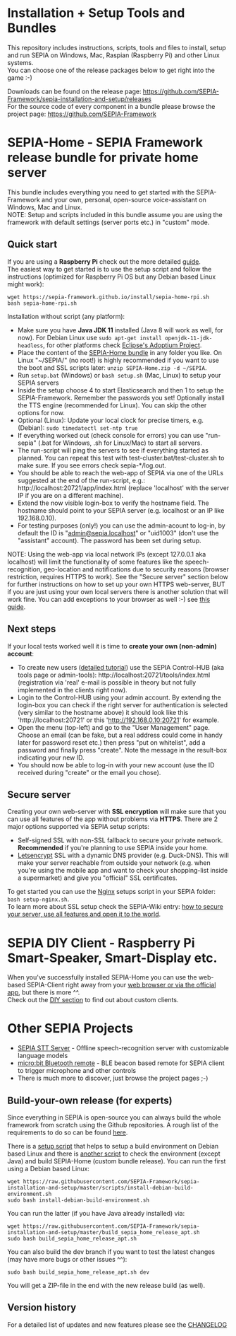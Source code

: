 # Installation + Setup Tools and Bundles

This repository includes instructions, scripts, tools and files to install, setup and run SEPIA on Windows, Mac, Raspian (Raspberry Pi) and other Linux systems.  
You can choose one of the release packages below to get right into the game :-)  

Downloads can be found on the release page: https://github.com/SEPIA-Framework/sepia-installation-and-setup/releases  
For the source code of every component in a bundle please browse the project page: https://github.com/SEPIA-Framework

# SEPIA-Home - SEPIA Framework release bundle for private home server

This bundle includes everything you need to get started with the SEPIA-Framework and your own, personal, open-source voice-assistant on Windows, Mac and Linux.  
NOTE: Setup and scripts included in this bundle assume you are using the framework with default settings (server ports etc.) in "custom" mode.

## Quick start
  
If you are using a **Raspberry Pi** check out the more detailed [guide](https://github.com/SEPIA-Framework/sepia-docs/wiki/Installation).  
The easiest way to get started is to use the setup script and follow the instructions (optimized for Raspberry Pi OS but any Debian based Linux might work):  
```
wget https://sepia-framework.github.io/install/sepia-home-rpi.sh
bash sepia-home-rpi.sh
```
  
Installation without script (any platform):
* Make sure you have **Java JDK 11** installed (Java 8 will work as well, for now). For Debian Linux use `sudo apt-get install openjdk-11-jdk-headless`, for other platforms check [Eclipse's Adoptium Project](https://adoptium.net/index.html?variant=openjdk11).
* Place the content of the [SEPIA-Home bundle](https://github.com/SEPIA-Framework/sepia-installation-and-setup/releases) in any folder you like. On Linux "~/SEPIA/" (no root!) is highly recommended if you want to use the boot and SSL scripts later: `unzip SEPIA-Home.zip -d ~/SEPIA`.
* Run `setup.bat` (Windows) or `bash setup.sh` (Mac, Linux) to setup your SEPIA servers
* Inside the setup choose 4 to start Elasticsearch and then 1 to setup the SEPIA-Framework. Remember the passwords you set! Optionally install the TTS engine (recommended for Linux). You can skip the other options for now.
* Optional (Linux): Update your local clock for precise timers, e.g. (Debian): `sudo timedatectl set-ntp true`
* If everything worked out (check console for errors) you can use "run-sepia" (.bat for Windows, .sh for Linux/Mac) to start all servers.
* The run-script will ping the servers to see if everything started as planned. You can repeat this test with test-cluster.bat/test-cluster.sh to make sure. If you see errors check sepia-*/log.out.
* You should be able to reach the web-app of SEPIA via one of the URLs suggested at the end of the run-script, e.g.: http://localhost:20721/app/index.html (replace 'localhost' with the server IP if you are on a different machine).
* Extend the now visible login-box to verify the hostname field. The hostname should point to your SEPIA server (e.g. localhost or an IP like 192.168.0.10).
* For testing purposes (only!) you can use the admin-acount to log-in, by default the ID is "admin@sepia.localhost" or "uid1003" (don't use the "assistant" account). The password has been set during setup.
  
NOTE: Using the web-app via local network IPs (except 127.0.0.1 aka localhost) will limit the functionality of some features like the speech-recognition, geo-location and notifications due to security reasons (browser restriction, requires HTTPS to work).
See the "Secure server" section below for further instructions on how to set up your own HTTPS web-server, BUT if you are just using your own local servers there is another solution that will work fine. You can add exceptions 
to your browser as well :-) see [this guide](https://github.com/SEPIA-Framework/sepia-docs/wiki/Set-up-web-browser-to-treat-your-local-IP-as-secure-origin).

## Next steps

If your local tests worked well it is time to **create your own (non-admin) account**:

* To create new users ([detailed tutorial](https://github.com/SEPIA-Framework/sepia-docs/wiki/Create-and-Edit-Users)) use the SEPIA Control-HUB (aka tools page or admin-tools): http://localhost:20721/tools/index.html (registration via 'real' e-mail is possible in theory but not fully implemented in the clients right now).
* Login to the Control-HUB using your admin account. By extending the login-box you can check if the right server for authentication is selected (very similar to the hostname above) it should look like this 'http://localhost:20721' or this 'http://192.168.0.10:20721' for example.
* Open the menu (top-left) and go to the "User Management" page. Choose an email (can be fake, but a real address could come in handy later for password reset etc.) then press "put on whitelist", add a password and finally press "create". Note the message in the result-box indicating your new ID.
* You should now be able to log-in with your new account (use the ID received during "create" or the email you chose).

## Secure server

Creating your own web-server with **SSL encryption** will make sure that you can use all features of the app without problems via **HTTPS**. There are 2 major options supported via SEPIA setup scripts:
* Self-signed SSL with non-SSL fallback to secure your private network. **Recommended** if you're planning to use SEPIA inside your home.
* [Letsencrypt](https://letsencrypt.org/) SSL with a dynamic DNS provider (e.g. Duck-DNS). This will make your server reachable from outside your network (e.g. when you're using the mobile app and want to check your shopping-list inside a supermarket) and give you "official" SSL certificates.

To get started you can use the [Nginx](https://de.wikipedia.org/wiki/Nginx) setups script in your SEPIA folder: `bash setup-nginx.sh`.  
To learn more about SSL setup check the SEPIA-Wiki entry: [how to secure your server, use all features and open it to the world](https://github.com/SEPIA-Framework/sepia-docs/wiki/SSL-for-your-Server).  

# SEPIA DIY Client - Raspberry Pi Smart-Speaker, Smart-Display etc.

When you've successfully installed SEPIA-Home you can use the web-based SEPIA-Client right away from your [web browser or via the official app](https://github.com/SEPIA-Framework/sepia-html-client-app#quick-start), but there is more ^^.  
Check out the [DIY section](sepia-client-installation) to find out about custom clients.

# Other SEPIA Projects

* [SEPIA STT Server](https://github.com/SEPIA-Framework/sepia-stt-server) - Offline speech-recognition server with customizable language models
* [micro:bit Bluetooth remote](sepia-microbit-projects) - BLE beacon based remote for SEPIA client to trigger microphone and other controls
* There is much more to discover, just browse the project pages ;-)

## Build-your-own release (for experts)

Since everything in SEPIA is open-source you can always build the whole framework from scratch using the Github repositories.
A rough list of the requirements to do so can be found [here](https://github.com/SEPIA-Framework/sepia-docs/wiki/Requirements).  
  
There is a [setup script](scripts/install-debian-build-environment.sh) that helps to setup a build environment on Debian based Linux and
there is [another script](build_sepia_home_release_apt.sh) to check the environment (except Java) and build SEPIA-Home (custom bundle release).
You can run the first using a Debian based Linux:
```
wget https://raw.githubusercontent.com/SEPIA-Framework/sepia-installation-and-setup/master/scripts/install-debian-build-environment.sh
sudo bash install-debian-build-environment.sh
```
You can run the latter (if you have Java already installed) via:  
```
wget https://raw.githubusercontent.com/SEPIA-Framework/sepia-installation-and-setup/master/build_sepia_home_release_apt.sh
sudo bash build_sepia_home_release_apt.sh
```
You can also build the dev branch if you want to test the latest changes (may have more bugs or other issues ^^):  
```
sudo bash build_sepia_home_release_apt.sh dev
```
You will get a ZIP-file in the end with the new release build (as well).

## Version history

For a detailed list of updates and new features please see the [CHANGELOG](CHANGELOG.md)
